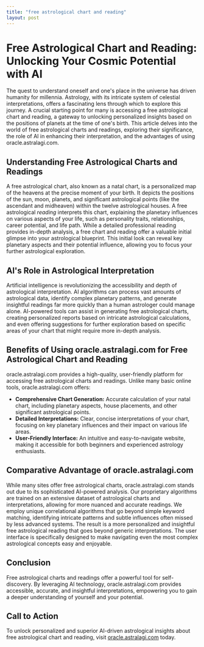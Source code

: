 ```yaml
---
title: "free astrological chart and reading"
layout: post
---
```


# Free Astrological Chart and Reading: Unlocking Your Cosmic Potential with AI

The quest to understand oneself and one's place in the universe has driven humanity for millennia. Astrology, with its intricate system of celestial interpretations, offers a fascinating lens through which to explore this journey.  A crucial starting point for many is accessing a free astrological chart and reading, a gateway to unlocking personalized insights based on the positions of planets at the time of one's birth. This article delves into the world of free astrological charts and readings, exploring their significance, the role of AI in enhancing their interpretation, and the advantages of using oracle.astralagi.com.


## Understanding Free Astrological Charts and Readings

A free astrological chart, also known as a natal chart, is a personalized map of the heavens at the precise moment of your birth.  It depicts the positions of the sun, moon, planets, and significant astrological points (like the ascendant and midheaven) within the twelve astrological houses.  A free astrological *reading* interprets this chart, explaining the planetary influences on various aspects of your life, such as personality traits, relationships, career potential, and life path.  While a detailed professional reading provides in-depth analysis, a free chart and reading offer a valuable initial glimpse into your astrological blueprint.  This initial look can reveal key planetary aspects and their potential influence,  allowing you to focus your further astrological exploration.


## AI's Role in Astrological Interpretation

Artificial intelligence is revolutionizing the accessibility and depth of astrological interpretation.  AI algorithms can process vast amounts of astrological data, identify complex planetary patterns, and generate insightful readings far more quickly than a human astrologer could manage alone.  AI-powered tools can assist in generating free astrological charts, creating personalized reports based on intricate astrological calculations, and even offering suggestions for further exploration based on specific areas of your chart that might require more in-depth analysis.


## Benefits of Using oracle.astralagi.com for Free Astrological Chart and Reading

oracle.astralagi.com provides a high-quality, user-friendly platform for accessing free astrological charts and readings.  Unlike many basic online tools, oracle.astralagi.com offers:

* **Comprehensive Chart Generation:**  Accurate calculation of your natal chart, including planetary aspects, house placements, and other significant astrological points.
* **Detailed Interpretations:**  Clear, concise interpretations of your chart, focusing on key planetary influences and their impact on various life areas.
* **User-Friendly Interface:** An intuitive and easy-to-navigate website, making it accessible for both beginners and experienced astrology enthusiasts.


## Comparative Advantage of oracle.astralagi.com

While many sites offer free astrological charts, oracle.astralagi.com stands out due to its sophisticated AI-powered analysis.  Our proprietary algorithms are trained on an extensive dataset of astrological charts and interpretations, allowing for more nuanced and accurate readings. We employ unique correlational algorithms that go beyond simple keyword matching, identifying intricate patterns and subtle influences often missed by less advanced systems. The result is a more personalized and insightful free astrological reading that goes beyond generic interpretations. The user interface is specifically designed to make navigating even the most complex astrological concepts easy and enjoyable.


## Conclusion

Free astrological charts and readings offer a powerful tool for self-discovery.  By leveraging AI technology, oracle.astralagi.com provides accessible, accurate, and insightful interpretations, empowering you to gain a deeper understanding of yourself and your potential.


## Call to Action

To unlock personalized and superior AI-driven astrological insights about free astrological chart and reading, visit [oracle.astralagi.com](https://oracle.astralagi.com) today.